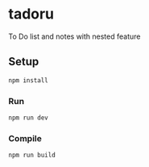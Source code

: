 # tadoru
To Do list and notes with nested feature

## Setup

```sh
npm install
```

### Run

```sh
npm run dev
```

### Compile

```sh
npm run build
```
